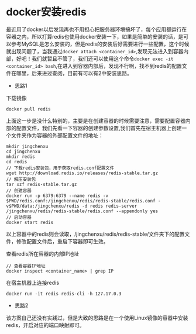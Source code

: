 # docker安装redis

最近用了docker以后发现再也不用担心把服务器环境搞坏了，每个应用都运行在容器之内，所以打算redis也使用docker安装一下，如果是简单的安装的话，是可以参考MySQL是怎么安装的，但是redis的安装后好需要进行一些配置，这个时候就出现问题了，当我通过`docker attach <container_id>`,发现无法进入到容器内部，好吧！我们就暂且不管了，我们还可以使用这个命令`docker exec -it <container_id> bash`,在进入到容器内部后，发现不行啊，找不到redis的配置文件在哪里，后来进过查阅，目前有可以有2中安装思路。

* 思路1

下载镜像

```text
docker pull redis
```

上面这一步是没什么特别的，主要是在创建容器的时候需要注意，需要配置容器内部的配置文件，我们先看一下容器的创建参数设置,我们首先在宿主机器上创建一个文件夹作为容器的外部配置文件的地址：

```text
mkdir jingchenxu
cd jingchenxu
mkdir redis
cd redis
// 下载redis安装包，用于获取redis.conf配置文件
wget http://download.redis.io/releases/redis-stable.tar.gz
// 解压安装包
tar xzf redis-stable.tar.gz
// 创建容器
docker run -p 6379:6379 --name redis -v $PWD/redis.conf:/jingchenxu/redis/redis-stable/redis.conf -v$PWD/data:/jingchenxu/redis -d redis redis-server /jingchenxu/redis/redis-stable/redis.conf --appendonly yes
// 启动容器
docker start redis
```

以上容器中的redis则会读取，/jingchenxu/redis/redis-stable/文件夹下的配置文件，修改配置文件后，重启下容器即可生效。

查看redis所在容器的内部IP地址

```text
// 查看容器IP地址
docker inspect <container_name> | grep IP
```

在宿主机器上连接redis

```text
docker run -it redis redis-cli -h 127.17.0.3
```

* 思路2

该方案自己还没有实践过，但是大致的思路是在一个使用Linux镜像的容器中安装redis，开启对应的端口映射即可。

